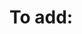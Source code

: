 # To add:

<!-- Add ability to turn passive power user on and off?-->


<!--=== Chem Injector ===-->
<!-- Pre load it with a drug/self consumable, you can inject at a click -->

<!--=== Plague Claw ===-->
<!-- Gives a slow but powerfull attack that applies diseases? or some sort of toxin -->

<!--=== Ballistic Mechadendrite ===-->
<!-- You can load it with a gun youre holding, and then shoot every so often with it -->

<!--=== Flesh Replenishment ===-->
<!-- Gives ability that heal some/one wounds (Requires power) -->

<!--=== Psi-Booster ===-->
<!-- Increases Psy Sens and maybe other psy related stuff (Requires psyker gene) -->
